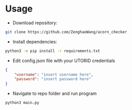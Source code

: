# Usage

* Download repository:

```bash
git clone https://github.com/ZenghaoWang/acorn_checker
```

* Install dependencies:  

```bash
python3 -m pip install -r requirements.txt  
```

* Edit config.json file with your UTORID credentials

```json
{
    "username": "insert username here",
    "password": "insert password here"
}
```

* Navigate to repo folder and run program

```bash
python3 main.py
```
